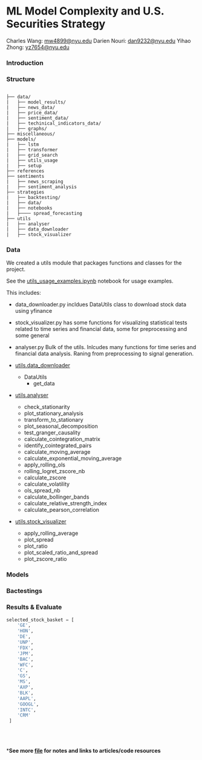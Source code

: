 # ML Model Complexity and U.S. Securities Strategy

Charles Wang: mw4899@nyu.edu
Darien Nouri: dan9232@nyu.edu
Yihao Zhong: yz7654@nyu.edu


### Introduction

### Structure
```tree

├── data/ 
|   ├── model_results/
|   ├── news_data/
|   ├── price_data/
|   ├── sentiment_data/
|   ├── techinical_indicators_data/
|   ├── graphs/
├── miscellaneous/
├── models/ 
|   ├── lstm
|   ├── transformer
|   ├── grid_search
|   ├── utils_usage
|   ├── setup
├── references
├── sentiments
|   ├── news_scraping
|   ├── sentiment_analysis
├── strategies
|   ├── backtesting/
|   ├── data/
|   ├── notebooks
|   ├──── spread_forecasting
├── utils
|   ├── analyser
|   ├── data_downloader
|   ├── stock_visualizer
```

### Data 
We created a utils module that packages functions and classes for the project.

See the [utils_usage_examples.ipynb](https://github.com/DarienNouri/Trading-Strategy-Prjoect/blob/c6327f94ccef0929b11cef79f4a6d02e51100c98/examples/utils_usage_examples.ipynb) notebook for usage examples.

 This includes:

- data_downloader.py
incldues DataUtils class to download stock data using yfinance

- stock_visualizer.py
has some functions for visualizing statistical tests related to time series and financial data, some for preprocessing and some general

- analyser.py
Bulk of the utils. Inlcudes many functions for time series and financial data analysis. Raning from preprocessing to signal generation.


- [utils.data_downloader](https://github.com/DarienNouri/Trading-Strategy-Prjoect/blob/c6327f94ccef0929b11cef79f4a6d02e51100c98/utils/data_downloader.py)
  - DataUtils
    - get_data
- [utils.analyser](https://github.com/DarienNouri/Trading-Strategy-Prjoect/blob/c6327f94ccef0929b11cef79f4a6d02e51100c98/utils/analyser.py)
  - check_stationarity
  - plot_stationary_analysis
  - transform_to_stationary
  - plot_seasonal_decomposition
  - test_granger_causality
  - calculate_cointegration_matrix
  - identify_cointegrated_pairs
  - calculate_moving_average
  - calculate_exponential_moving_average
  - apply_rolling_ols
  - rolling_logret_zscore_nb
  - calculate_zscore
  - calculate_volatility
  - ols_spread_nb
  - calculate_bollinger_bands
  - calculate_relative_strength_index
  - calculate_pearson_correlation
- [utils.stock_visualizer](https://github.com/DarienNouri/Trading-Strategy-Prjoect/blob/c6327f94ccef0929b11cef79f4a6d02e51100c98/utils/stock_visualizer.py)
  - apply_rolling_average
  - plot_spread
  - plot_ratio
  - plot_scaled_ratio_and_spread
  - plot_zscore_ratio

### Models



### Bactestings


### Results & Evaluate

```python
selected_stock_basket = [
    'GE',
    'HON',
    'DE',
    'UNP',
    'FDX',
    'JPM',
    'BAC',
    'WFC',
    'C',
    'GS',
    'MS',
    'AXP',
    'BLK',
    'AAPL',
    'GOOGL',
    'INTC',
    'CRM'
 ]
```




<br/>
<br/>




***See more [file](https://github.com/DarienNouri/Trading-Strategy-Prjoect/blob/77504032eafc3947fea0f0414bb1bed2926ee10d/resources/Notes.md) for notes and links to articles/code resources**
